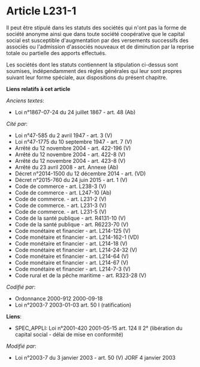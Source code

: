 # Article L231-1

Il peut être stipulé dans les statuts des sociétés qui n'ont pas la forme de société anonyme ainsi que dans toute société
coopérative que le capital social est susceptible d'augmentation par des versements successifs des associés ou l'admission
d'associés nouveaux et de diminution par la reprise totale ou partielle des apports effectués.

Les sociétés dont les statuts contiennent la stipulation ci-dessus sont soumises, indépendamment des règles générales qui
leur sont propres suivant leur forme spéciale, aux dispositions du présent chapitre.

**Liens relatifs à cet article**

_Anciens textes_:

  - Loi n°1867-07-24 du 24 juillet 1867 - art. 48 (Ab)

_Cité par_:

  - Loi n°47-585 du 2 avril 1947 - art. 3 (V)
  - Loi n°47-1775 du 10 septembre 1947 - art. 7 (V)
  - Arrêté du 12 novembre 2004 - art. 422-196 (V)
  - Arrêté du 12 novembre 2004 - art. 422-8 (V)
  - Arrêté du 12 novembre 2004 - art. 423-8 (V)
  - Arrêté du 23 avril 2008 - art. Annexe (Ab)
  - Décret n°2014-1500 du 12 décembre 2014 - art. (VD)
  - Décret n°2015-760 du 24 juin 2015 - art. 1 (V)
  - Code de commerce - art. L238-3 (V)
  - Code de commerce - art. L247-10 (Ab)
  - Code de commerce. - art. L231-2 (V)
  - Code de commerce. - art. L231-3 (V)
  - Code de commerce. - art. L231-5 (V)
  - Code de la santé publique - art. R4131-10 (V)
  - Code de la santé publique - art. R6223-70 (V)
  - Code monétaire et financier - art. L214-125 (V)
  - Code monétaire et financier - art. L214-162-1 (VD)
  - Code monétaire et financier - art. L214-18 (V)
  - Code monétaire et financier - art. L214-24-32 (V)
  - Code monétaire et financier - art. L214-64 (V)
  - Code monétaire et financier - art. L214-67 (V)
  - Code monétaire et financier - art. L214-7-3 (V)
  - Code rural et de la pêche maritime - art. R323-28 (V)

_Codifié par_:

  - Ordonnance 2000-912 2000-09-18
  - Loi n°2003-7 2003-01-03 art. 50 I (ratification)

**Liens**:

  - SPEC_APPLI: Loi n°2001-420 2001-05-15 art. 124 II 2° (libération du capital social - délai de mise en conformité)

_Modifié par_:

  - Loi n°2003-7 du 3 janvier 2003 - art. 50 (V) JORF 4 janvier 2003

